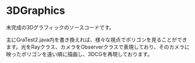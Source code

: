 # 3DGraphics
未完成の3Dグラフィックのソースコードです。

主にGraTest2.java内を書き換えれば、様々な視点でポリゴンを見ることができます。光をRayクラス、カメラをObserverクラスで表現しており、そのカメラに映ったポリゴンを遠い順に描画し、3DCGを再現しております。
